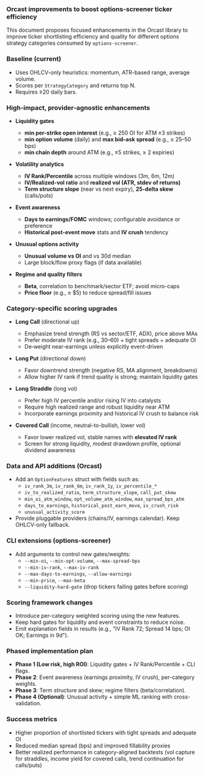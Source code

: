 ### Orcast improvements to boost options-screener ticker efficiency

This document proposes focused enhancements in the Orcast library to improve ticker shortlisting efficiency and quality for different options strategy categories consumed by `options-screener`.

### Baseline (current)
- Uses OHLCV-only heuristics: momentum, ATR-based range, average volume.
- Scores per `StrategyCategory` and returns top N.
- Requires ≥20 daily bars.

### High‑impact, provider‑agnostic enhancements
- **Liquidity gates**
  - **min per-strike open interest** (e.g., ≥ 250 OI for ATM ±3 strikes)
  - **min option volume** (daily) and **max bid–ask spread** (e.g., ≤ 25–50 bps)
  - **min chain depth** around ATM (e.g., ±5 strikes, ≥ 2 expiries)

- **Volatility analytics**
  - **IV Rank/Percentile** across multiple windows (3m, 6m, 12m)
  - **IV/Realized-vol ratio** and **realized vol (ATR, stdev of returns)**
  - **Term structure slope** (near vs next expiry), **25-delta skew** (calls/puts)

- **Event awareness**
  - **Days to earnings/FOMC** windows; configurable avoidance or preference
  - **Historical post-event move** stats and **IV crush** tendency

- **Unusual options activity**
  - **Unusual volume vs OI** and vs 30d median
  - Large block/flow proxy flags (if data available)

- **Regime and quality filters**
  - **Beta**, correlation to benchmark/sector ETF; avoid micro-caps
  - **Price floor** (e.g., ≥ $5) to reduce spread/fill issues

### Category‑specific scoring upgrades
- **Long Call** (directional up)
  - Emphasize trend strength (RS vs sector/ETF, ADX), price above MAs
  - Prefer moderate IV rank (e.g., 30–60) + tight spreads + adequate OI
  - De‑weight near-earnings unless explicitly event-driven

- **Long Put** (directional down)
  - Favor downtrend strength (negative RS, MA alignment, breakdowns)
  - Allow higher IV rank if trend quality is strong; maintain liquidity gates

- **Long Straddle** (long vol)
  - Prefer high IV percentile and/or rising IV into catalysts
  - Require high realized range and robust liquidity near ATM
  - Incorporate earnings proximity and historical IV crush to balance risk

- **Covered Call** (income, neutral-to-bullish, lower vol)
  - Favor lower realized vol, stable names with **elevated IV rank**
  - Screen for strong liquidity, modest drawdown profile, optional dividend awareness

### Data and API additions (Orcast)
- Add an `OptionFeatures` struct with fields such as:
  - `iv_rank_3m`, `iv_rank_6m`, `iv_rank_1y`, `iv_percentile_*`
  - `iv_to_realized_ratio`, `term_structure_slope`, `call_put_skew`
  - `min_oi_atm_window`, `opt_volume_atm_window`, `max_spread_bps_atm`
  - `days_to_earnings`, `historical_post_earn_move`, `iv_crush_risk`
  - `unusual_activity_score`
- Provide pluggable providers (chains/IV, earnings calendar). Keep OHLCV-only fallback.

### CLI extensions (options-screener)
- Add arguments to control new gates/weights:
  - `--min-oi`, `--min-opt-volume`, `--max-spread-bps`
  - `--min-iv-rank`, `--max-iv-rank`
  - `--max-days-to-earnings`, `--allow-earnings`
  - `--min-price`, `--max-beta`
  - `--liquidity-hard-gate` (drop tickers failing gates before scoring)

### Scoring framework changes
- Introduce per-category weighted scoring using the new features.
- Keep hard gates for liquidity and event constraints to reduce noise.
- Emit explanation fields in results (e.g., "IV Rank 72; Spread 14 bps; OI OK; Earnings in 9d").

### Phased implementation plan
- **Phase 1 (Low risk, high ROI)**: Liquidity gates + IV Rank/Percentile + CLI flags.
- **Phase 2**: Event awareness (earnings proximity, IV crush), per-category weights.
- **Phase 3**: Term structure and skew; regime filters (beta/correlation).
- **Phase 4 (Optional)**: Unusual activity + simple ML ranking with cross-validation.

### Success metrics
- Higher proportion of shortlisted tickers with tight spreads and adequate OI
- Reduced median spread (bps) and improved fillability proxies
- Better realized performance in category-aligned backtests (vol capture for straddles, income yield for covered calls, trend continuation for calls/puts)



